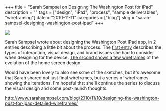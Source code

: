 +++
title = "Sarah Sampsel on Designing The Washington Post for iPad"
description = ""
tags = ["design", "iPad", "process", "sample deliverables", "wireframing"]
date = "2010-11-11"
categories = ["blog"]
slug = "sarah-sampsel-designing-washington-post-ipad"
+++



  <div class="notebook-screenshot"><a href="http://www.sarahsampsel.com/blog/2010/11/10/designing-the-washington-post-for-ipad-detailed-wireframes/"><img src="//konigi.com/media/bluga/wt4cdc1064e10d5_large.jpg"/></a></div><p>Sarah Sampsel wrote about designing the Washington Post iPad app, in 2 entries describing a little bit about the process. The <a href="http://www.sarahsampsel.com/blog/2010/11/08/designing-the-washington-post-app-for-ipad/">first entry</a> describes the types of interaction, visual design, and brand issues she had to consider when designing for the device. <a href="http://www.sarahsampsel.com/blog/2010/11/10/designing-the-washington-post-for-ipad-detailed-wireframes/">The second shows a few wireframes</a> of the evolution of the home screen design.</p>

<p>Would have been lovely to also see some of the sketches, but it's awesome that Sarah shared not just final wireframes, but a series of wireframes showing the iterations. I'm hopeful that she'll continue the series to discuss the visual design and some post-launch thoughts.</p>

    
  <a href="http://www.sarahsampsel.com/blog/2010/11/10/designing-the-washington-post-for-ipad-detailed-wireframes/">http://www.sarahsampsel.com/blog/2010/11/10/designing-the-washington-post-for-ipad-detailed-wireframes/</a>
